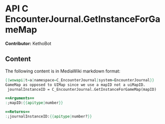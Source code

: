 # API C EncounterJournal.GetInstanceForGameMap

**Contributor:** KethoBot

## Content

The following content is in MediaWiki markdown format:

```mediawiki
{{wowapi|t=a|namespace=C_EncounterJournal|system=EncounterJournal}}
GameMap as opposed to UIMap since we use a mapID not a uiMapID.
 journalInstanceID = C_EncounterJournal.GetInstanceForGameMap(mapID)

==Arguments==
:;mapID:{{apitype|number}}

==Returns==
:;journalInstanceID:{{apitype|number?}}
```